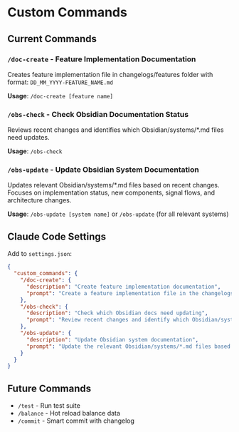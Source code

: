 # Custom Commands

## Current Commands

### `/doc-create` - Feature Implementation Documentation
Creates feature implementation file in changelogs/features folder with format: `DD_MM_YYYY-FEATURE_NAME.md`

**Usage**: `/doc-create [feature name]`

### `/obs-check` - Check Obsidian Documentation Status
Reviews recent changes and identifies which Obsidian/systems/*.md files need updates.

**Usage**: `/obs-check`

### `/obs-update` - Update Obsidian System Documentation  
Updates relevant Obsidian/systems/*.md files based on recent changes. Focuses on implementation status, new components, signal flows, and architecture changes.

**Usage**: `/obs-update [system name]` or `/obs-update` (for all relevant systems)

## Claude Code Settings

Add to `settings.json`:
```json
{
  "custom_commands": {
    "/doc-create": {
      "description": "Create feature implementation documentation", 
      "prompt": "Create a feature implementation file in the changelogs/features folder following the established naming convention (DD_MM_YYYY-FEATURE_NAME.md). Include all required sections: Date & Context, What Was Done, Technical Details, Testing Results, Impact on Game, and Next Steps. See /changelogs/README.md for detailed guidelines."
    },
    "/obs-check": {
      "description": "Check which Obsidian docs need updating",
      "prompt": "Review recent changes and identify which Obsidian/systems/*.md files need updates. List specific sections that are now outdated and explain why they need updating. Check for: new components, changed signal flows, modified architecture patterns, and implementation status changes."
    },
    "/obs-update": {
      "description": "Update Obsidian system documentation",
      "prompt": "Update the relevant Obsidian/systems/*.md files based on recent changes. Focus on: current implementation status, new components, signal flows, and architecture changes. Use [[tags]] for cross-references (just for Obsidian Linked View Graph). Maintain the established documentation structure and update any outdated information to reflect the current codebase state."
    }
  }
}
```

## Future Commands
- `/test` - Run test suite
- `/balance` - Hot reload balance data
- `/commit` - Smart commit with changelog